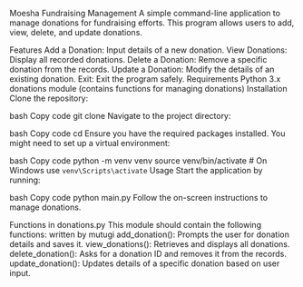 Moesha Fundraising Management
A simple command-line application to manage donations for fundraising efforts. This program allows users to add, view, delete, and update donations.

Features
Add a Donation: Input details of a new donation.
View Donations: Display all recorded donations.
Delete a Donation: Remove a specific donation from the records.
Update a Donation: Modify the details of an existing donation.
Exit: Exit the program safely.
Requirements
Python 3.x
donations module (contains functions for managing donations)
Installation
Clone the repository:

bash
Copy code
git clone <repository-url>
Navigate to the project directory:

bash
Copy code
cd <project-directory>
Ensure you have the required packages installed. You might need to set up a virtual environment:

bash
Copy code
python -m venv venv
source venv/bin/activate  # On Windows use `venv\Scripts\activate`
Usage
Start the application by running:

bash
Copy code
python main.py
Follow the on-screen instructions to manage donations.

Functions in donations.py
This module should contain the following functions:
written by mutugi
add_donation(): Prompts the user for donation details and saves it.
view_donations(): Retrieves and displays all donations.
delete_donation(): Asks for a donation ID and removes it from the records.
update_donation(): Updates details of a specific donation based on user input.
